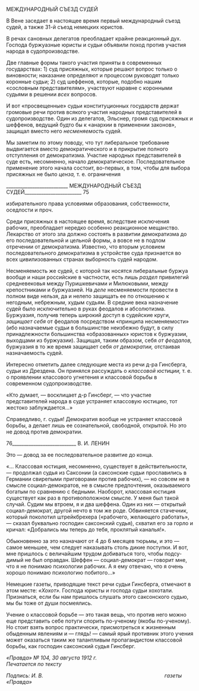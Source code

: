 МЕЖДУНАРОДНЫЙ СЪЕЗД СУДЕЙ

В Вене заседает в настоящее время первый международный съезд судей, а также 31-й съезд немецких юристов.

В речах сановных делегатов преобладает крайне реакционный дух. Господа буржу­азные юристы и судьи объявили поход против участия народа в судопроизводстве.

Две главные формы такого участия приняты в современных государствах: 1) суд присяжных, которые решают вопрос только о виновности; наказание определяют и процессом руководят только коронные судьи; 2) суд шеффенов, которые, подобно на­шим «сословным представителям», участвуют наравне с коронными судьями в реше­нии _всех_ вопросов.

И вот «просвещенные» судьи конституционных государств держат громовые речи против всякого участия народных представителей в судопроизводстве. Один из делега­тов, Эльснер, громя суд присяжных и шеффенов, ведущий будто бы к «анархии в при­менении законов», защищал вместо него _несменяемость_ судей.

Мы заметим по этому поводу, что тут либеральное требование выдвигается вместо демократического и в прикрытие полного отступления от демократизма. Участие на­родных представителей в суде есть, несомненно, начало демократическое. Последова­тельное применение этого начала состоит, во-первых, в том, чтобы для выбора присяж­ных не было _ценза,_ т. е. ограничения

  

__________________________ МЕЖДУНАРОДНЫЙ СЪЕЗД СУДЕЙ________________________ 75

избирательного права условиями образования, собственности, оседлости и проч.

Среди присяжных в настоящее время, вследствие исключения рабочих, преобладает нередко особенно реакционное мещанство. Лекарство от этого зла должно состоять в развитии демократизма до его последовательной и цельной формы, а вовсе не в подлом отречении от демократизма. Известно, что вторым условием последовательного демо­кратизма в устройстве суда признается во всех цивилизованных странах выборность судей народом.

Несменяемость же судей, с которой так носятся либеральные буржуа вообще и наши российские в частности, есть лишь _раздел_ привилегий средневековья между Пуришке­вичами и Милюковыми, между крепостниками и буржуазией. На _деле_ несменяемости провести в полном виде нельзя, да и нелепо защищать ее по отношению к негодным, небрежным, худым судьям. В средние века назначение судей было исключительно в руках феодалов и абсолютизма. Буржуазия, получив теперь широкий доступ в судей­ские круги, _защищает себя_ от феодалов посредством «принципа несменяемости» (ибо назначаемые судьи в большинстве неизбежно будут, в силу принадлежности большин­ства «образованных» юристов к буржуазии, выходцами из буржуазии). Защищая, таким образом, себя _от феодалов,_ буржуазия в то же время защищает себя _от демократии,_ отстаивая назначаемость судей.

Интересно отметить далее следующие места из речи д-ра Гинсберга, судьи из Дрез­дена. Он принялся рассуждать о _классовой юстиции,_ т. е. о проявлении классового уг­нетения и классовой борьбы в современном судопроизводстве.

«Кто думает, — восклицает д-р Гинсберг, — что участие представителей народа в суде устраняет классовую юстицию, тот жестоко заблуждается...»

Справедливо, г. судья! Демократия вообще не устраняет классовой борьбы, а делает лишь ее сознательной, свободной, открытой. Но это не довод против демократии.

  

76___________________________ В. И. ЛЕНИН

Это — довод за ее последовательное развитие до конца.

«... Классовая юстиция, несомненно, существует в действительности, — продолжал судья из Саксо­нии (а саксонские судьи прославились в Германии свирепыми приговорами против рабочих), — но со­всем не в смысле социал-демократов, не в смысле предпочтения, оказываемого богатым по сравнению с бедными. Наоборот, классовая юстиция существует как раз в противоположном смысле. У меня был та­кой случай. Судим мы втроем, я и два шеффена. Один из них — открытый социал-демократ, другой не­что в том же роде. Обвиняется стачечник, который поколотил штрейкбрехера («рабочего, желающего работать», — сказал буквально господин саксонский судья), схватил его за горло и кричал: «Добрались мы теперь до тебя, проклятый каналья!».

Обыкновенно за это назначают от 4 до 6 месяцев тюрьмы, и это — самое меньшее, чем следует нака­зывать столь дикие поступки. И вот, мне пришлось с величайшим трудом добиваться того, чтобы подсу­димый не был оправдан. Шеффен — социал-демократ — говорит мне, что я не понимаю психологии ра­бочих. А я ему отвечаю, что я очень хорошо понимаю психологию побитого...»

Немецкие газеты, приводящие текст речи судьи Гинсберга, отмечают в этом месте: _«Хохот»._ Господа юристы и господа судьи хохотали. Признаться, если бы нам при­шлось слушать этого саксонского судью, мы бы тоже от души посмеялись.

Учение о классовой борьбе — это такая вещь, что против него можно еще предста­вить себе потуги спорить по-ученому (якобы по-ученому). Но стоит взять вопрос прак­тически, присмотреться к жизненным обыденным явлениям и — глядь! — самый ярый противник этого учения может оказаться таким же талантливым пропагандистом клас­совой борьбы, как господин саксонский судья Гинсберг.

_«Правда» № 104, 30 августа 1912 г.                                                         Печатается по тексту_

_Подпись: И. В.                                                                                   газеты «Правда»_